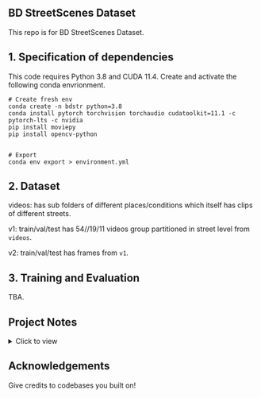 ## BD StreetScenes Dataset

This repo is for BD StreetScenes Dataset.

## 1. Specification of dependencies 

This code requires Python 3.8 and CUDA 11.4. Create and activate the following conda envrionment.

```
# Create fresh env
conda create -n bdstr python=3.8
conda install pytorch torchvision torchaudio cudatoolkit=11.1 -c pytorch-lts -c nvidia
pip install moviepy
pip install opencv-python


# Export
conda env export > environment.yml
```


## 2. Dataset

videos: has sub folders of different places/conditions which itself has clips of different streets.

v1: train/val/test has 54//19/11 videos group partitioned in street level from `videos`.

v2: train/val/test has frames from `v1`.

## 3. Training and Evaluation
TBA.

## Project Notes

<details><summary>Click to view</summary>
<br>

**[July 21, 2023]** Train images split into labeled (5000) and unlabeled (9495) sets.

**[July 20, 2023]** Total images are 21,065! Train, val, test have 14495, 3979 and 2591 images

**[July 19, 2023]** Inspect data with labeImg
```
labelImg [IMAGE_PATH] [PRE-DEFINED CLASS FILE]
```

**[July 14, 2023]** Get frames from videos. For val and test, frame sampling rate is 150,180 and for train it is 500.

```
python utils/videos_to_frames.py --source ./datasets/bdss_v1/test --dest ./datasets/bdss_v2/test --maxframes 150
python utils/videos_to_frames.py --source ./datasets/bdss_v1/val --dest ./datasets/bdss_v2/val --maxframes 180
python utils/videos_to_frames.py --source ./datasets/bdss_v1/train --dest ./datasets/bdss_v2/train --maxframes 400
```

**[July 6, 2023]** Started project!

The videos were in format:

```videos/
        mawa/
            *.MOV
            ...
        dhanmondi/
            *.MOV
            ...
        night/
            *.MOV
            ...
        rainydays/
            *.MOV
            ...
```

Where each folder has video clips of different streets of the same area. Video resolution is 1920 × 1080.

From here, we make train val and test sets for the videos by the following rule. For each folder/place/condition, we roughly take 70:20:10 for train val and test sets.
</details>

## Acknowledgements

Give credits to codebases you built on!